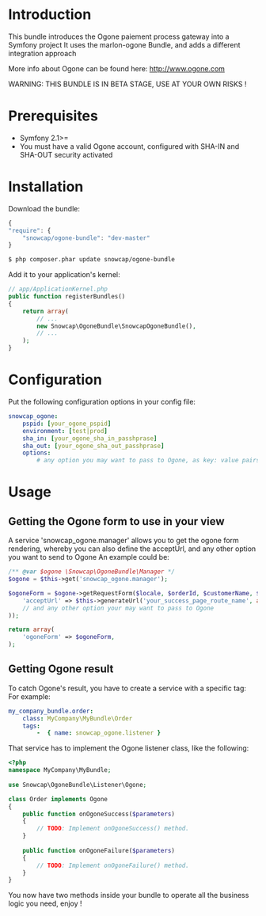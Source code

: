 Introduction
============

This bundle introduces the Ogone paiement process gateway into a Symfony project
It uses the marlon-ogone Bundle, and adds a different integration approach

More info about Ogone can be found here: http://www.ogone.com

WARNING: THIS BUNDLE IS IN BETA STAGE, USE AT YOUR OWN RISKS !

Prerequisites
============

* Symfony 2.1>=
* You must have a valid Ogone account, configured with SHA-IN and SHA-OUT security activated


Installation
============

Download the bundle:

```js
{
"require": {
    "snowcap/ogone-bundle": "dev-master"
}
```

``` bash
$ php composer.phar update snowcap/ogone-bundle
```

Add it to your application's kernel:

``` php
// app/ApplicationKernel.php
public function registerBundles()
{
    return array(
        // ...
        new Snowcap\OgoneBundle\SnowcapOgoneBundle(),
        // ...
    );
}
```

Configuration
============

Put the following configuration options in your config file:

``` yaml
snowcap_ogone:
    pspid: [your_ogone_pspid]
    environment: [test|prod]
    sha_in: [your_ogone_sha_in_passhprase]
    sha_out: [your_ogone_sha_out_passhprase]
    options:
        # any option you may want to pass to Ogone, as key: value pairs
```

Usage
============

Getting the Ogone form to use in your view
------------

A service 'snowcap_ogone.manager' allows you to get the ogone form rendering, whereby you can also define the acceptUrl, and any other option you want to send to Ogone
An example could be:

``` php
/** @var $ogone \Snowcap\OgoneBundle\Manager */
$ogone = $this->get('snowcap_ogone.manager');

$ogoneForm = $ogone->getRequestForm($locale, $orderId, $customerName, $amount, $currency, array(
    'acceptUrl' => $this->generateUrl('your_success_page_route_name', array(), true),
    // and any other option your may want to pass to Ogone
));

return array(
    'ogoneForm' => $ogoneForm,
);
```

Getting Ogone result
-------------

To catch Ogone's result, you have to create a service with a specific tag:
For example:

``` yaml
my_company_bundle.order:
    class: MyCompany\MyBundle\Order
    tags:
        -  { name: snowcap_ogone.listener }
```

That service has to implement the Ogone listener class, like the following:

``` php
<?php
namespace MyCompany\MyBundle;
    
use Snowcap\OgoneBundle\Listener\Ogone;

class Order implements Ogone
{
    public function onOgoneSuccess($parameters)
    {
        // TODO: Implement onOgoneSuccess() method.
    }
    
    public function onOgoneFailure($parameters)
    {
        // TODO: Implement onOgoneFailure() method.
    }
}
```

You now have two methods inside your bundle to operate all the business logic you need, enjoy !
